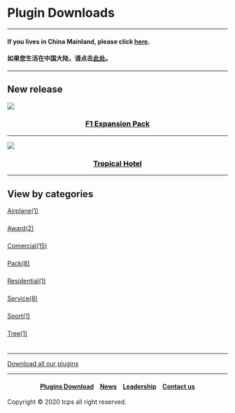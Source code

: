 <style>
h1 {text-align: center;}
h2 {text-align: left;}
h4 {text-align: center;}
h3 {text-align: center;}
p {text-align: center;}
</style>
<style type="text/css">
  #left{
        text-align:left;
  }
  #a_left{
        text-align:left;
        height: 40px
  }
  #right{
        text-align:right;
  }
</style>

<h1><div id="left">Plugin Downloads</div></h1>
<hr>
<h4><div id="left">If you lives in China Mainland, please click <a href="/plugins/download/cn/eng">here</a>.</div></h4>
<h4><div id="left">如果您生活在中国大陆，请点击<a href="/plugins/download/cn">此处</a>。</div></h4>
<hr>
<h2>New release</h2>
<a href="/f1/"><img src="//ttcps.github.io/images/48d57497ff043f19ea72e10404ee4fd.png"></a>

<h3><a href="/f1/" style="color:black;">F1 Expansion Pack</a></h3>
<hr>
<a href="/tropical-hotel/"><img src="//ttcps.github.io/images/8fa981ab1bedc97d701e61c2f4cfffa.png"></a>
<h3><a href="/tropical-hotel/" style="color:black;">Tropical Hotel</a></h3>
<hr>
<h2>View by categories</h2>
<div id="a_left"><a href="airplane/">Airplane(1)</a></div>

<div id="a_left"><a href="award/">Award(2)</a></div>

<div id="a_left"><a href="comercial/">Comercial(15)</a></div>

<div id="a_left"><a href="pack/">Pack(8)</a></div>

<div id="a_left"><a href="residential/">Residential(1)</a></div>

<div id="a_left"><a href="service/">Service(8)</a></div>

<div id="a_left"><a href="sport/">Sport(1)</a></div>

<div id="a_left"><a href="tree/">Tree(1)</a></div>
<hr>
<a href="https://ttcps.github.io/plugins/tcps_all-plugins_20200802.zip" target="_blank" style="text-align: center;">Download all our plugins</a>
<hr>
<h4><a href="/plugins/download">Plugins Download</a>&emsp;<a href="/news">News</a>&emsp;<a href="/leadership">Leadership</a>&emsp;<a href="/contact">Contact us</a></h4>
Copyright © 2020 tcps all right reserved.
